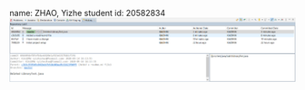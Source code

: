 name: ZHAO, Yizhe
student id: 20582834
![](https://github.com/KikiDMW/comp3111H-lab1-2020f/blob/master/lab1.png)